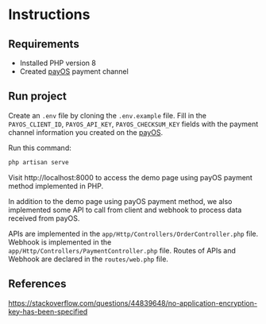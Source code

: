 # Instructions

## Requirements

-   Installed PHP version 8
-   Created [payOS](https://my.payos.vn) payment channel

## Run project

Create an `.env` file by cloning the `.env.example` file. Fill in the `PAYOS_CLIENT_ID`, `PAYOS_API_KEY`, `PAYOS_CHECKSUM_KEY` fields with the payment channel information you created on the [payOS](https://my.payos.vn).

Run this command:

```sh
php artisan serve
```

Visit http://localhost:8000 to access the demo page using payOS payment method implemented in PHP.

In addition to the demo page using payOS payment method, we also implemented some API to call from client and webhook to process data received from payOS.

APIs are implemented in the `app/Http/Controllers/OrderController.php` file. Webhook is implemented in the `app/Http/Controllers/PaymentController.php` file. Routes of APIs and Webhook are declared in the `routes/web.php` file.

## References
https://stackoverflow.com/questions/44839648/no-application-encryption-key-has-been-specified